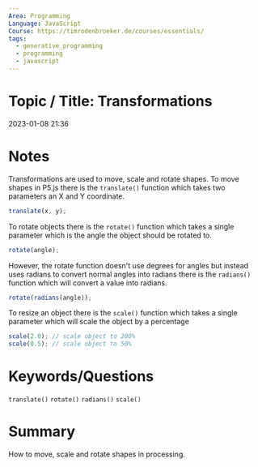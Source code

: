 ```yaml
---
Area: Programming
Language: JavaScript
Course: https://timrodenbroeker.de/courses/essentials/
tags:
  - generative_programming
  - programming
  - javascript
---
```

# Topic / Title: Transformations

2023-01-08
21:36


# Notes
Transformations are used to move, scale and rotate shapes.
To move shapes in P5.js there is the `translate()` function which takes two parameters an X and Y coordinate.
```javascript
translate(x, y);
```

To rotate objects there is the `rotate()` function which takes a single parameter which is the angle the object should be rotated to.
```javascript
rotate(angle);
```

However, the rotate function doesn't use degrees for angles but instead uses radians to convert normal angles into radians there is the `radians()` function which will convert a value into radians.
```javascript
rotate(radians(angle));
```

To resize an object there is the `scale()` function which takes a single parameter which will scale the object by a percentage
```javascript
scale(2.0); // scale object to 200%
scale(0.5); // scale object to 50%
```

# Keywords/Questions
`translate()`
`rotate()`
`radians()`
`scale()`
# Summary
How to move, scale and rotate shapes in processing.